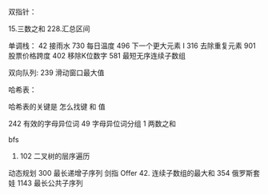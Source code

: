 双指针：

15.三数之和
228.汇总区间

   

单调栈：
42 接雨水
730 每日温度
496 下一个更大元素 I
316 去除重复元素
901 股票价格跨度
402 移除K位数字
581 最短无序连续子数组

双向队列:
239 滑动窗口最大值

哈希表：

哈希表的关键是 怎么找键 和 值

242 有效的字母异位词
49 字母异位词分组
1 两数之和

bfs
1. 102 二叉树的层序遍历

动态规划
300 最长递增子序列
剑指 Offer 42. 连续子数组的最大和 
354 俄罗斯套娃
1143 最长公共子序列